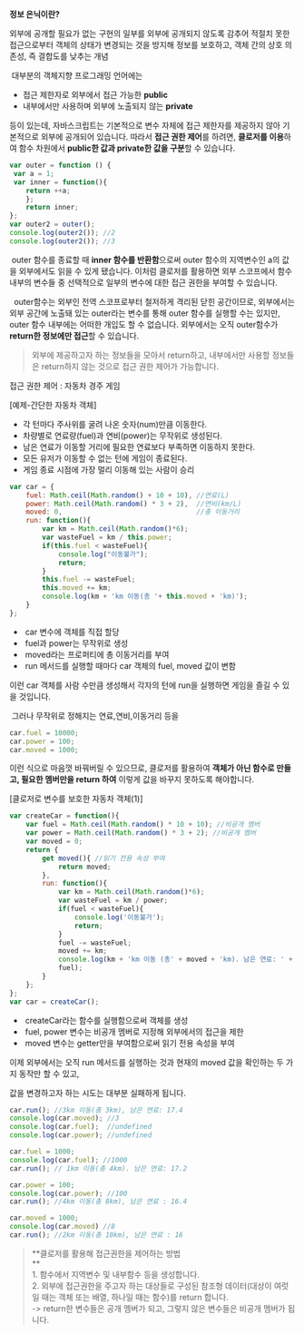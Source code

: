 **정보 은닉이란?**

외부에 공개할 필요가 없는 구현의 일부를 외부에 공개되지 않도록 감추어 적절치 못한 접근으로부터 객체의 상태가 변경되는 것을 방지해 정보를 보호하고, 객체 간의 상호 의존성, 즉 결합도를 낮추는 개념

 대부분의 객체지향 프로그래밍 언어에는

-   접근 제한자로 외부에서 접근 가능한 **public**
-   내부에서만 사용하며 외부에 노출되지 않는 **private**

등이 있는데, 자바스크립트는 기본적으로 변수 자체에 접근 제한자를 제공하지 않아 기본적으로 외부에 공개되어 있습니다. 따라서 **접근 권한 제어**를 하려면, **클로저를 이용**하여 함수 차원에서 **public한 값과 private한 값을 구분**할 수 있습니다. 

```javascript
var outer = function () {
 var a = 1;
 var inner = function(){
 	return ++a;
    };
    return inner;
};
var outer2 = outer();
console.log(outer2()); //2
console.log(outer2()); //3
```

 outer 함수를 종료할 때 **inner 함수를 반환함**으로써 outer 함수의 지역변수인 a의 값을 외부에서도 읽을 수 있게 됐습니다. 이처럼 클로저를 활용하면 외부 스코프에서 함수 내부의 변수들 중 선택적으로 일부의 변수에 대한 접근 권한을 부여할 수 있습니다. 

  outer함수는 외부인 전역 스코프로부터 철저하게 격리된 닫힌 공간이므로, 외부에서는 외부 공간에 노출돼 있는 outer라는 변수를 통해 outer 함수를 실행할 수는 있지만, outer 함수 내부에는 어떠한 개입도 할 수 없습니다. 외부에서는 오직 outer함수가 **return한 정보에만 접근**할 수 있습니다.

> 외부에 제공하고자 하는 정보들을 모아서 return하고, 내부에서만 사용할 정보들은 return하지 않는 것으로 접근 권한 제어가 가능합니다.

접근 권한 제어 : 자동차 경주 게임

\[예제-간단한 자동차 객체\]

-   각 턴마다 주사위를 굴려 나온 숫자(num)만큼 이동한다.
-   차량별로 연료량(fuel)과 연비(power)는 무작위로 생성된다.
-   남은 연료가 이동할 거리에 필요한 연료보다 부족하면 이동하지 못한다.
-   모든 유저가 이동할 수 없는 턴에 게임이 종료된다.
-   게임 종료 시점에 가장 멀리 이동해 있는 사람이 승리

```javascript
var car = {
    fuel: Math.ceil(Math.random() + 10 + 10), //연료(L)
    power: Math.ceil(Math.random() * 3 + 2),  //연비(km/L)
    moved: 0,                                 //총 이동거리
    run: function(){
    	var km = Math.ceil(Math.random()*6);
        var wasteFuel = km / this.power;
        if(this.fuel < wasteFuel){
        	console.log("이동불가");
        	return;
    	}
    	this.fuel -= wasteFuel;
    	this.moved += km;
    	console.log(km + 'km 이동(총 '+ this.moved + 'km)');
    }
};
```

-    car 변수에 객체를 직접 할당
-    fuel과 power는 무작위로 생성
-    moved라는 프로퍼티에 총 이동거리를 부여
-    run 메서드를 실행할 때마다 car 객체의 fuel, moved 값이 변함

이런 car 객체를 사람 수만큼 생성해서 각자의 턴에 run을 실행하면 게임을 즐길 수 있을 것입니다. 

 그러나 무작위로 정해지는 연료,연비,이동거리 등을 

```javascript
car.fuel = 10000;
car.power = 100;
car.moved = 1000;
```

이런 식으로 마음껏 바꿔버릴 수 있으므로, 클로저를 활용하여 **객체가 아닌 함수로 만들고, 필요한 멤버만을 return 하여** 이렇게 값을 바꾸지 못하도록 해야합니다.

\[클로저로 변수를 보호한 자동차 객체(1)\]

```javascript
var createCar = function(){
    var fuel = Math.ceil(Math.random() * 10 + 10); //비공개 멤버 
    var power = Math.ceil(Math.random() * 3 + 2); //비공개 멤버
    var moved = 0;
    return {
    	get moved(){ //읽기 전용 속성 부여
        	return moved;
        }, 
        run: function(){
            var km = Math.ceil(Math.random()*6);
            var wasteFuel = km / power;
            if(fuel < wasteFuel){
            	console.log('이동불가');
                return;
            }
            fuel -= wasteFuel;
            moved += km;
            console.log(km + 'km 이동 (총' + moved + 'km). 남은 연료: ' +
            fuel);
        }
    };
};
var car = createCar();
```

-    createCar라는 함수를 실행함으로써 객체를 생성
-    fuel, power 변수는 비공개 멤버로 지정해 외부에서의 접근을 제한
-    moved 변수는 getter만을 부여함으로써 읽기 전용 속성을 부여

이제 외부에서는 오직 run 메서드를 실행하는 것과 현재의 moved 값을 확인하는 두 가지 동작만 할 수 있고,

값을 변경하고자 하는 시도는 대부분 실패하게 됩니다. 

```javascript
car.run(); //3km 이동(총 3km), 남은 연료: 17.4
console.log(car.moved); //3
console.log(car.fuel);  //undefined
console.log(car.power); //undefined

car.fuel = 1000;
console.log(car.fuel); //1000
car.run(); // 1km 이동(총 4km). 남은 연료: 17.2

car.power = 100;
console.log(car.power); //100
car.run(); //4km 이동(총 8km), 남은 연료 : 16.4

car.moved = 1000;
console.log(car.moved) //8
car.run(); //2km 이동(총 10km), 남은 연료 : 16
```

> **클로저를 활용해 접근권한을 제어하는 방법  
> **  
> 1\. 함수에서 지역변수 및 내부함수 등을 생성합니다.  
> 2\. 외부에 접근권한을 주고자 하는 대상들로 구성된 참조형 데이터(대상이 여럿일 때는 객체 또는 배열, 하나일 때는 함수)를 return 합니다.  
> \-> return한 변수들은 공개 멤버가 되고, 그렇지 않은 변수들은 비공개 멤버가 됩니다.
